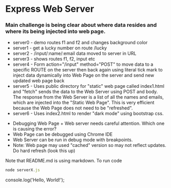 # Express Web Server

### Main challenge is being clear about where data resides and where its being injected into web page.

- server0 - demo routes f1 and f2 and changes background color
- server1 - get a lucky number on route /lucky
- server2 - /input/:name/:email data moved to server in URL
- server3 - shows routes f1, f2, input etc
- server4 - Form action="/input" method="POST" to move data to a specific ROUTE on the server then back again using literal tick mark to inject data dynamically into Web Page on the server and send new updated web page back
- server5 - Uses public directory for "static" web page called index1.html and "fetch" sends the data to the Web Server using POST and body. The response from the Web Server is a list of all the names and emails, which are injected into the "Static Web Page".  This is very efficient because the Web Page does not need to be "refreshed".
- server6 - Uses index2.html to render "dark mode" using bootstrap css.

* Debugging Web Page + Web server needs careful attention. Which one is causing the error?
* Web Page can be debugged using Chrome IDE
* Web Server can be run in debug mode with breakpoints.
* Note: Web page may used "cached" version so may not reflect updates. Do hard refresh (look this up)

Note that README.md is using markdown.
To run code

```javascript
node serverX.js

```

console.log('Hello, World!');
